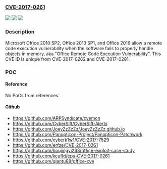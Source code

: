 ### [CVE-2017-0261](https://cve.mitre.org/cgi-bin/cvename.cgi?name=CVE-2017-0261)
![](https://img.shields.io/static/v1?label=Product&message=Microsoft%20Office&color=blue)
![](https://img.shields.io/static/v1?label=Version&message=n%2Fa&color=blue)
![](https://img.shields.io/static/v1?label=Vulnerability&message=Remote%20Code%20Execution&color=brighgreen)

### Description

Microsoft Office 2010 SP2, Office 2013 SP1, and Office 2016 allow a remote code execution vulnerability when the software fails to properly handle objects in memory, aka "Office Remote Code Execution Vulnerability". This CVE ID is unique from CVE-2017-0262 and CVE-2017-0281.

### POC

#### Reference
No PoCs from references.

#### Github
- https://github.com/ARPSyndicate/cvemon
- https://github.com/CyberSift/CyberSift-Alerts
- https://github.com/JoeyZzZzZz/JoeyZzZzZz.github.io
- https://github.com/Panopticon-Project/Panopticon-Patchwork
- https://github.com/cyberk1w1/CVE-2017-7529
- https://github.com/erfze/CVE-2017-0261
- https://github.com/houjingyi233/office-exploit-case-study
- https://github.com/kcufId/eps-CVE-2017-0261
- https://github.com/qiantu88/office-cve

